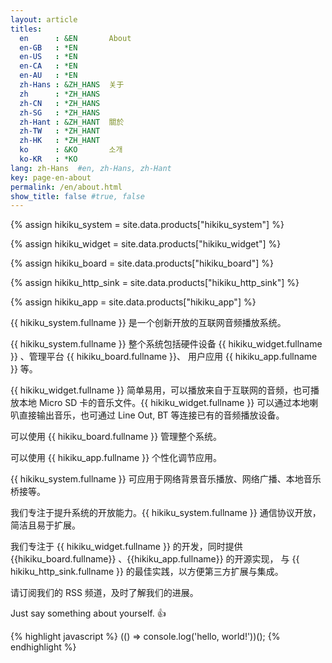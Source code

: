 ```yaml
---
layout: article
titles:
  en      : &EN       About
  en-GB   : *EN
  en-US   : *EN
  en-CA   : *EN
  en-AU   : *EN
  zh-Hans : &ZH_HANS  关于
  zh      : *ZH_HANS
  zh-CN   : *ZH_HANS
  zh-SG   : *ZH_HANS
  zh-Hant : &ZH_HANT  關於
  zh-TW   : *ZH_HANT
  zh-HK   : *ZH_HANT
  ko      : &KO       소개
  ko-KR   : *KO
lang: zh-Hans  #en, zh-Hans, zh-Hant
key: page-en-about
permalink: /en/about.html
show_title: false #true, false
---
```



{% assign hikiku_system    = site.data.products["hikiku_system"] %}

{% assign hikiku_widget    = site.data.products["hikiku_widget"] %}

{% assign hikiku_board     = site.data.products["hikiku_board"] %}

{% assign hikiku_http_sink   = site.data.products["hikiku_http_sink"] %}

{% assign hikiku_app       = site.data.products["hikiku_app"] %}


{{ hikiku_system.fullname }} 是一个创新开放的互联网音频播放系统。

{{ hikiku_system.fullname }} 整个系统包括硬件设备 {{ hikiku_widget.fullname }} 、管理平台 {{ hikiku_board.fullname }}、 用户应用 {{ hikiku_app.fullname }} 等。

{{ hikiku_widget.fullname }} 简单易用，可以播放来自于互联网的音频，也可播放本地 Micro SD 卡的音乐文件。{{ hikiku_widget.fullname }} 可以通过本地喇叭直接输出音乐，也可通过 Line Out, BT 等连接已有的音频播放设备。

可以使用 {{ hikiku_board.fullname }} 管理整个系统。

可以使用 {{ hikiku_app.fullname }} 个性化调节应用。

{{ hikiku_system.fullname }} 可应用于网络背景音乐播放、网络广播、本地音乐桥接等。

我们专注于提升系统的开放能力。{{ hikiku_system.fullname }} 通信协议开放，简洁且易于扩展。

我们专注于 {{ hikiku_widget.fullname }} 的开发，同时提供 {{hikiku_board.fullname}} 、{{hikiku_app.fullname}} 的开源实现， 与 {{ hikiku_http_sink.fullname }} 的最佳实践，以方便第三方扩展与集成。

请订阅我们的 RSS 频道，及时了解我们的进展。


Just say something about yourself. :+1:

{% highlight javascript %}
(() => console.log('hello, world!'))();
{% endhighlight %}
